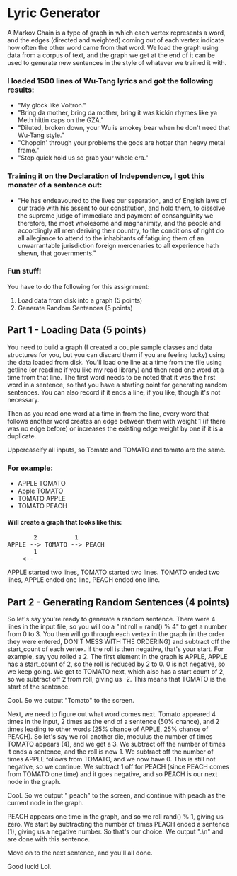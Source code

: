 # Lyric Generator
A Markov Chain is a type of graph in which each vertex represents a word, and
the edges (directed and weighted) coming out of each vertex indicate how often
the other word came from that word. We load the graph using data from a corpus
of text, and the graph we get at the end of it can be used to generate new
sentences in the style of whatever we trained it with.

### I loaded 1500 lines of Wu-Tang lyrics and got the following results:
- "My glock like Voltron."
- "Bring da mother, bring da mother, bring it was kickin rhymes like ya Meth hittin caps on the GZA."
- "Diluted, broken down, your Wu is smokey bear when he don't need that Wu-Tang style."
- "Choppin' through your problems the gods are hotter than heavy metal frame."
- "Stop quick hold us so grab your whole era."

### Training it on the Declaration of Independence, I got this monster of a sentence out:
- "He has endeavoured to the lives our separation, and of English laws of our
trade with his assent to our constitution, and hold them, to dissolve the
supreme judge of immediate and payment of consanguinity we therefore, the most
wholesome and magnanimity, and the people and accordingly all men deriving
their country, to the conditions of right do all allegiance to attend to the
inhabitants of fatiguing them of an unwarrantable jurisdiction foreign
mercenaries to all experience hath shewn, that governments."

### Fun stuff!

You have to do the following for this assignment:
1. Load data from disk into a graph (5 points)
2. Generate Random Sentences (5 points)

## Part 1 - Loading Data (5 points)

You need to build a graph (I created a couple sample classes and data
structures for you, but you can discard them if you are feeling lucky) using
the data loaded from disk. You'll load one line at a time from the file using
getline (or readline if you like my read library) and then read one word at a
time from that line. The first word needs to be noted that it was the first
word in a sentence, so that you have a starting point for generating random
sentences. You can also record if it ends a line, if you like, though it's not
necessary.

Then as you read one word at a time in from the line, every word that follows
another word creates an edge between them with weight 1 (if there was no edge
before) or increases the existing edge weight by one if it is a duplicate.

Uppercaseify all inputs, so Tomato and TOMATO and tomato are the same.

### For example:
- APPLE TOMATO
- Apple TOMATO
- TOMATO APPLE
- TOMATO PEACH

#### Will create a graph that looks like this:
<pre>
       2          1
APPLE --> TOMATO --> PEACH
       1
	<--
</pre>

APPLE started two lines, TOMATO started two lines. TOMATO ended two lines,
APPLE ended one line, PEACH ended one line.

## Part 2 - Generating Random Sentences (4 points)

So let's say you're ready to generate a random sentence. There were 4 lines in
the input file, so you will do a "int roll = rand() % 4" to get a number from
0 to 3. You then will go through each vertex in the graph (in the order they
were entered, DON'T MESS WITH THE ORDERING) and subtract off the start_count
of each vertex. If the roll is then negative, that's your start. For example,
say you rolled a 2.
The first element in the graph is APPLE, APPLE has a start_count of 2, so the
roll is reduced by 2 to 0. 0 is not negative, so we keep going. We get to
TOMATO next, which also has a start count of 2, so we subtract off 2 from
roll, giving us -2. This means that TOMATO is the start of the sentence.

Cool. So we output "Tomato" to the screen.

Next, we need to figure out what word comes next. Tomato appeared 4 times in
the input, 2 times as the end of a sentence (50% chance), and 2 times leading
to other words (25% chance of APPLE, 25% chance of PEACH). So let's say we
roll another die, modulus the number of times TOMATO appears (4), and we get a 3.
We subtract off the number of times it ends a sentence, and the roll is now 1.
We subtract off the number of times APPLE follows from TOMATO, and we now
have 0. This is still not negative, so we continue. We subtract 1 off for
PEACH (since PEACH comes from TOMATO one time) and it goes negative, and so
PEACH is our next node in the graph. 

Cool. So we output " peach" to the screen, and continue with peach as the
current node in the graph.

PEACH appears one time in the graph, and so we roll rand() % 1, giving us
zero. We start by subtracting the number of times PEACH ended a sentence (1),
giving us a negative number. So that's our choice. We output ".\n" and are
done with this sentence.

Move on to the next sentence, and you'll all done.

Good luck! Lol.
